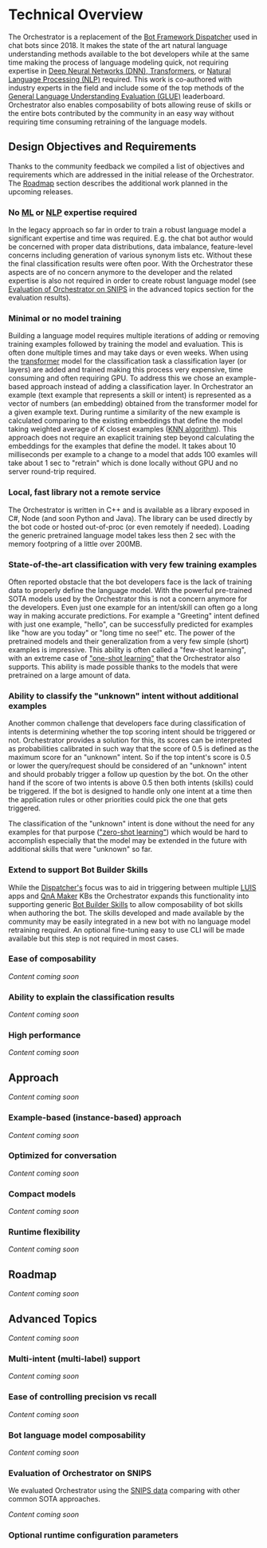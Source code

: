 # Technical Overview

The Orchestrator is a replacement of the [Bot Framework Dispatcher][1] used in chat bots since 2018. It makes the state of the art natural language understanding methods available to the bot developers while at the same time making the process of language modeling quick, not requiring expertise in [Deep Neural Networks (DNN), Transformers][5], or [Natural Language Processing (NLP)][6] required. This work is co-authored with industry experts in the field and include some of the top methods of the [General Language Understanding Evaluation (GLUE)][7] leaderboard. Orchestrator also enables composability of bots allowing reuse of skills or the entire bots contributed by the community in an easy way without requiring time consuming retraining of the language models.

## Design Objectives and Requirements

Thanks to the community feedback we compiled a list of objectives and requirements which are addressed in the initial release of the Orchestrator. The [Roadmap](###roadmap) section describes the additional work planned in the upcoming releases. 

### No [ML][12] or [NLP][6] expertise required

In the legacy approach so far in order to train a robust language model a significant expertise and time was required. E.g. the chat bot author would be concerned with proper data distributions, data imbalance, feature-level concerns including generation of various synonym lists etc. Without these the final classification results were often poor. With the Orchestrator these aspects are of no concern anymore to the developer and the related expertise is also not required in order to create robust language model (see [Evaluation of Orchestrator on SNIPS](###evaluation-of-orchestrator-on-snips) in the advanced topics section for the evaluation results).

### Minimal or no model training

Building a language model requires multiple iterations of adding or removing training examples followed by training the model and evaluation. This is often done multiple times and may take days or even weeks. When using the [transformer][5] model for the classification task a classification layer (or layers) are added and trained making this process very expensive, time consuming and often requiring GPU. To address this we chose an example-based approach instead of adding a classification layer. In Orchestrator an example (text example that represents a skill or intent) is represented as a vector of numbers (an embedding) obtained from the transformer model for a given example text. During runtime a similarity of the new example is calculated comparing to the existing embeddings that define the model taking weighted average of *K* closest examples ([KNN algorithm][9]). This approach does not require an exaplicit training step beyond calculating the embeddings for the examples that define the model. It takes about 10 milliseconds per example to a change to a model that adds 100 examles will take about 1 sec to "retrain" which is done locally without GPU and no server round-trip required.

### Local, fast library not a remote service

The Orchestrator is written in C++ and is available as a library exposed in C#, Node (and soon Python and Java). The library can be used directly by the bot code or hosted out-of-proc (or even remotely if needed). Loading the generic pretrained language model takes less then 2 sec with the memory footpring of a little over 200MB. 

### State-of-the-art classification with very few training examples

Often reported obstacle that the bot developers face is the lack of training data to properly define the language model. With the powerful pre-trained SOTA models used by the Orchestrator this is not a concern anymore for the developers. Even just one example for an intent/skill can often go a long way in making accurate predictions. For example a "Greeting" intent defined with just one example, "hello", can be successfully predicted for examples like "how are you today" or "long time no see!" etc. The power of the pretrained models and their generalization from a very few simple (short) examples is impressive. This ability is often called a "few-shot learning", with an extreme case of ["one-shot learning"][11] that the Orchestrator also supports. This ability is made possible thanks to the models that were pretrained on a large amount of data.

### Ability to classify the "unknown" intent without additional examples

Another common challenge that developers face during classification of intents is determining whether the top scoring intent should be triggered or not. Orchestrator provides a solution for this, its scores can be interpreted as probabilities calibrated in such way that the score of 0.5 is defined as the maximum score for an "unknown" intent. So if the top intent's score is 0.5 or lower the query/request should be considered of an "unknown" intent and should probably trigger a follow up question by the bot. On the other hand if the score of two intents is above 0.5 then both intents (skills) could be triggered. If the bot is designed to handle only one intent at a time then the application rules or other priorities could pick the one that gets triggered.

The classification of the "unknown" intent is done without the need for any examples for that purpose (["zero-shot learning"][10]) which would be hard to accomplish especially that the model may be extended in the future with additional skills that were "unknown" so far.

### Extend to support Bot Builder Skills

While the [Dispatcher's][1] focus was to aid in triggering between multiple [LUIS][3] apps and [QnA Maker][4] KBs the Orchestrator expands this functionality into supporting generic [Bot Builder Skills][2] to allow composability of bot skills when authoring the bot. The skills developed and made available by the community may be easily integrated in a new bot with no language model retraining required. An optional fine-tuning easy to use CLI will be made available but this step is not required in most cases.

### Ease of composability

*Content coming soon*

### Ability to explain the classification results

*Content coming soon*

### High performance

*Content coming soon*

## Approach

*Content coming soon*

### Example-based (instance-based) approach

*Content coming soon*

### Optimized for conversation

*Content coming soon*

### Compact models

*Content coming soon*

### Runtime flexibility

*Content coming soon*

## Roadmap

*Content coming soon*

## Advanced Topics

*Content coming soon*

### Multi-intent (multi-label) support

*Content coming soon*

### Ease of controlling precision vs recall

*Content coming soon*

### Bot language model composability

*Content coming soon*

### Evaluation of Orchestrator on SNIPS

We evaluated Orchestrator using the [SNIPS data][8] comparing with other common SOTA approaches.

*Content coming soon*

### Optional runtime configuration parameters

[1]:https://docs.microsoft.com/en-us/azure/bot-service/bot-builder-tutorial-dispatch?view=azure-bot-service-4.0&tabs=cs
[2]:https://docs.microsoft.com/en-us/azure/bot-service/bot-builder-skills-overview?view=azure-bot-service-4.0
[3]:https://www.luis.ai/
[4]:https://www.qnamaker.ai/
[5]:https://en.wikipedia.org/wiki/Transformer_(machine_learning_model)
[6]:https://en.wikipedia.org/wiki/Natural_language_processing
[7]:https://gluebenchmark.com/leaderboard
[8]:https://github.com/snipsco/nlu-benchmark
[9]:https://en.wikipedia.org/wiki/K-nearest_neighbors_algorithm
[10]:https://en.wikipedia.org/wiki/Zero-shot_learning
[11]:https://en.wikipedia.org/wiki/One-shot_learning
[12]:https://en.wikipedia.org/wiki/Machine_learning

